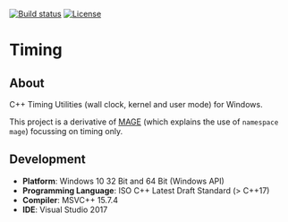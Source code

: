 [![Build status][s1]][av] [![License][s2]][li]

[s1]: https://ci.appveyor.com/api/projects/status/7iewo12knry966xn?svg=true
[s2]: https://img.shields.io/badge/license-GPL%203.0-blue.svg

[av]: https://ci.appveyor.com/project/matt77hias/Timing
[li]: https://raw.githubusercontent.com/matt77hias/Timing/master/LICENSE.txt

# Timing

## About
C++ Timing Utilities (wall clock, kernel and user mode) for Windows.

This project is a derivative of [MAGE](https://github.com/matt77hias/MAGE) (which explains the use of `namespace mage`) focussing on timing only.

## Development
* **Platform**: Windows 10 32 Bit and 64 Bit (Windows API)
* **Programming Language**: ISO C++ Latest Draft Standard (> C++17)
* **Compiler**: MSVC++ 15.7.4
* **IDE**: Visual Studio 2017
